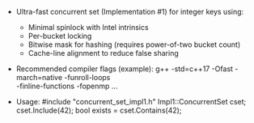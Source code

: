 * Ultra-fast concurrent set (Implementation #1) for integer keys
  using:
  - Minimal spinlock with Intel intrinsics
  - Per-bucket locking
  - Bitwise mask for hashing (requires power-of-two bucket count)
  - Cache-line alignment to reduce false sharing

 * Recommended compiler flags (example):
   g++ -std=c++17 -Ofast -march=native -funroll-loops \
        -finline-functions -fopenmp ...
 
 * Usage:
   #include "concurrent_set_impl1.h"
   Impl1::ConcurrentSet<int> cset;
   cset.Include(42);
   bool exists = cset.Contains(42);

